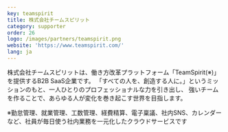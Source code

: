 ```yaml
---
key: teamspirit
title: 株式会社チームスピリット
category: supporter
order: 26
logo: /images/partners/teamspirit.png
website: 'https://www.teamspirit.com/'
lang: ja
---
```

株式会社チームスピリットは、働き方改革プラットフォーム「TeamSpirit(※)」を提供するB2B SaaS企業です。
「すべての人を、創造する人に。」というミッションのもと、一人ひとりのプロフェッショナルな力を引き出し、
強いチームを作ることで、あらゆる人が変化を巻き起こす世界を目指します。

※勤怠管理、就業管理、工数管理、経費精算、電子稟議、社内SNS、カレンダーなど、社員が毎日使う社内業務を一元化したクラウドサービスです